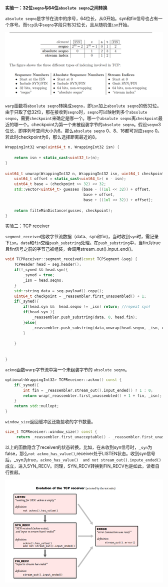 **实验一：32位`seqno`与64位`absolute seqno`之间转换**

`absolute seqno`是字节在流中的序号，64位长，从0开始。syn和fin信号也占有一个序号。而`tcp`头中`seqno`字段只有32位长，且从随机值`isn`开始。

<center>
    <img src="/images/posts/blog/CS144/seqno.png" alt="picture not found" style="zoom:100%;" />
    <br>
</center>

`warp`函数将`absolute seqno`转换成`seqno`，即`isn`加上`absolute seqno`的低32位。由于只取了低32位，那在接收到`seqno`时，`seqno`可以映射到多个`absolute seqno`，需要`checkpoint`来确定是哪一个。哪一个`absolute seqno`离`checkpoint`最近的哪一个。checkpoint为第一个未被组装字节的`absolute seqno`。假设`seqno`3位长，即序列号空间大小为8。那么`absolute seqno` 0、8、16都可对应`seqno` 0。若此时checkpoint为6，那么选择距离最近的8。

```c++
WrappingInt32 wrap(uint64_t n, WrappingInt32 isn) {
    
    return isn + static_cast<uint32_t>(n);
}

uint64_t unwrap(WrappingInt32 n, WrappingInt32 isn, uint64_t checkpoint) {
    uint64_t offset = static_cast<uint64_t>( n - isn);
    uint64_t base = (checkpoint >> 32) << 32;
    std::vector<uint64_t> guesses {base - ((1ul << 32)) + offset,
                                   base + offset,
                                   base + ((1ul << 32)) + offset};
    
    return filteMinDistance(gusses, checkpoint);
}
```



实验二：TCP receiver

`segment_received`接收字节流数据（data、syn和fin)，当时收到`syn`时，需记录下`isn`。`data`和`fin`交给`push_substring`处理。在`push_substring`中，当fin为true且fin信号之前的字节己被组装，会调用stream_out().input_end()。

```c++
void TCPReceiver::segment_received(const TCPSegment &seg) {
    TCPHeader head = seg.header();
    if(!_syned && head.syn){
        _syned = true;
        _isn = head.seqno;
    }
    std::string data = seg.payload().copy();
    uint64_t checkpoint = _reassembler.first_unassembled() + 1;
    if(_syned){
        if(head.syn &&  head.seqno != _isn) return; //repeat syn!
        if(head.syn ){
            _reassembler.push_substring(data, 0, head.fin);
        }else{
            _reassembler.push_substring(data,unwrap(head.seqno, _isn, checkpoint) - 1, head.fin ); 
        }
        
    }
   
    
}
```

`ackno`函数warp字节流中第一个未组装字节的 `absolute seqno`。

```c++
optional<WrappingInt32> TCPReceiver::ackno() const { 
    if(_syned){
        int fin = _reassembler.stream_out().input_ended() ? 1 : 0;
        return wrap(_reassembler.first_unassembled() + 1 + fin, _isn);
    }
    return std::nullopt;
}

```

`window_size`返回缓冲区还能接收的字节数量。

```c++
size_t TCPReceiver::window_size() const {
     return _reassembler.first_unacceptable() - _reassembler.first_unassembled(); }
```

 以上的函数隐含了receiver的状态转换。比如，在未收到syn信号时，`_syn`为false，那么`not ackno_has_value()`,receiver处于LISTEN状态。收到syn信号后，_syn为true，`ackno_has_value()  and not stream_out().inpute_ended()`成立，进入SYN_RECV。同理，SYN_RECV转换到FIN_RECV也是如此，读者自行推敲。

<center>
    <img src="/images/posts/blog/CS144/receiver_states.png" alt="picture not found" style="zoom:100%;" />
    <br>
</center>

